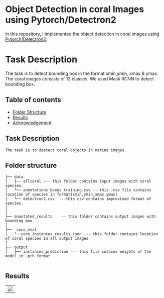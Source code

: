 # Object Detection in coral Images using Pytorch/Detectron2
In this repository,  I implemented the object detection in coral images using [Pytorch/Detectron2](https://github.com/facebookresearch/detectron2).
# Task Description
The task is to detect bounding box in the format xmin,ymin, xmax & ymax. The coral images consists of 13 classes.
We used Mask RCNN to detect bounding box.

## Table of contents
* [Folder Structure](#FolderStructure)
* [Results](#Results)
* [Acknowledgement](#Acknowledgement)
## Task Description

```
The task is to deetect coral objects in marine images.
```
Folder structure
--------------

```
├── data
│   ├── allcoral --- this folder contains input images with coral species.
│   └── annotations_boxes_training.csv -- this .csv file contains location of species in format(xmin,ymin,xmax,ymax)
│   └── detectron2.csv  ---this csv contains improvised format of species.
│
│
├── annotated_results    -- this folder contains output images with bounding box.
│
├──  coco_eval     
│   └──coco_instances_results.json --- this folder contains location of coral species in all output images
│  
├── output
│   ├── instances_prediction --- this file cotains weights of the model in .pth format
   

```

## Results

<table>
    <tr>
    <td>
     <img src="https://github.com/Nisnab/coralchallenge/blob/main/download.png?raw=true" />
    </td>
      </tr>
  
  </table>
